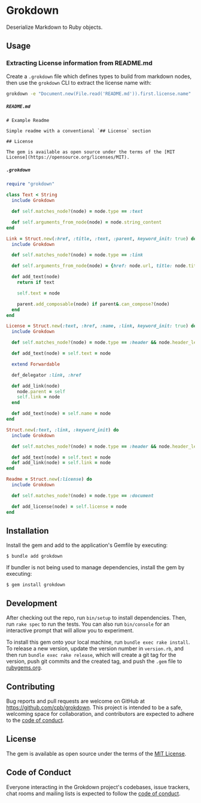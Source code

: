 # Grokdown

Deserialize Markdown to Ruby objects.

## Usage

### Extracting License information from README.md

Create a `.grokdown` file which defines types to build from markdown nodes, then use the `grokdown` CLI to extract the license name with:

```sh
grokdown -e "Document.new(File.read('README.md')).first.license.name"
```

##### `README.md`

```
# Example Readme

Simple readme with a conventional `## License` section

## License

The gem is available as open source under the terms of the [MIT License](https://opensource.org/licenses/MIT).
```

##### `.grokdown`

```ruby
require "grokdown"

class Text < String
  include Grokdown

  def self.matches_node?(node) = node.type == :text

  def self.arguments_from_node(node) = node.string_content
end

Link = Struct.new(:href, :title, :text, :parent, keyword_init: true) do
  include Grokdown

  def self.matches_node?(node) = node.type == :link

  def self.arguments_from_node(node) = {href: node.url, title: node.title}

  def add_text(node)
    return if text

    self.text = node

    parent.add_composable(node) if parent&.can_compose?(node)
  end
end

License = Struct.new(:text, :href, :name, :link, keyword_init: true) do
  include Grokdown

  def self.matches_node?(node) = node.type == :header && node.header_level == 2 && node.first_child.string_content == "License"

  def add_text(node) = self.text = node

  extend Forwardable

  def_delegator :link, :href

  def add_link(node)
    node.parent = self
    self.link = node
  end

  def add_text(node) = self.name = node
end

Struct.new(:text, :link, :keyword_init) do
  include Grokdown

  def self.matches_node?(node) = node.type == :header && node.header_level == 2

  def add_text(node) = self.text = node
  def add_link(node) = self.link = node
end

Readme = Struct.new(:license) do
  include Grokdown

  def self.matches_node?(node) = node.type == :document

  def add_license(node) = self.license = node
end
```

## Installation

Install the gem and add to the application's Gemfile by executing:

    $ bundle add grokdown

If bundler is not being used to manage dependencies, install the gem by executing:

    $ gem install grokdown

## Development

After checking out the repo, run `bin/setup` to install dependencies. Then, run `rake spec` to run the tests. You can also run `bin/console` for an interactive prompt that will allow you to experiment.

To install this gem onto your local machine, run `bundle exec rake install`. To release a new version, update the version number in `version.rb`, and then run `bundle exec rake release`, which will create a git tag for the version, push git commits and the created tag, and push the `.gem` file to [rubygems.org](https://rubygems.org).

## Contributing

Bug reports and pull requests are welcome on GitHub at https://github.com/cpb/grokdown. This project is intended to be a safe, welcoming space for collaboration, and contributors are expected to adhere to the [code of conduct](https://github.com/cpb/grokdown/blob/main/CODE_OF_CONDUCT.md).

## License

The gem is available as open source under the terms of the [MIT License](https://opensource.org/licenses/MIT).

## Code of Conduct

Everyone interacting in the Grokdown project's codebases, issue trackers, chat rooms and mailing lists is expected to follow the [code of conduct](https://github.com/cpb/grokdown/blob/main/CODE_OF_CONDUCT.md).
